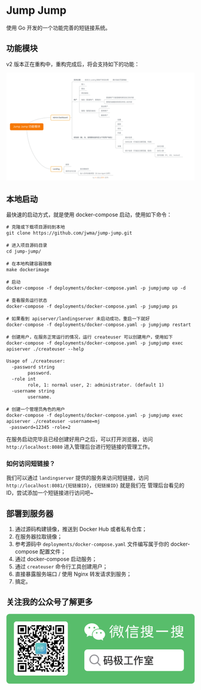 Jump Jump
===

使用 Go 开发的一个功能完善的短链接系统。

## 功能模块
v2 版本正在重构中，重构完成后，将会支持如下的功能：

![Jump Jump 功能模块](j2module.png?raw=true "Jump Jump 功能模块")

## 本地启动
最快速的启动方式，就是使用 docker-compose 启动，使用如下命令：
```shell script
# 克隆或下载项目源码到本地
git clone https://github.com/jwma/jump-jump.git

# 进入项目源码目录
cd jump-jump/

# 在本地构建容器镜像
make dockerimage

# 启动
docker-compose -f deployments/docker-compose.yaml -p jumpjump up -d

# 查看服务运行状态
docker-compose -f deployments/docker-compose.yaml -p jumpjump ps

# 如果看到 apiserver/landingserver 未启动成功，重启一下就好
docker-compose -f deployments/docker-compose.yaml -p jumpjump restart

# 创建用户，在服务正常运行的情况，运行 createuser 可以创建用户，使用如下
docker-compose -f deployments/docker-compose.yaml -p jumpjump exec apiserver ./createuser --help

Usage of ./createuser:
  -password string
        password.
  -role int
        role, 1: normal user, 2: administrator. (default 1)
  -username string
        username.

# 创建一个管理员角色的用户
docker-compose -f deployments/docker-compose.yaml -p jumpjump exec apiserver ./createuser -username=mj
 -password=12345 -role=2
```

在服务启动完毕且已经创建好用户之后，可以打开浏览器，访问 `http://localhost:8080` 进入管理后台进行短链接的管理工作。

### 如何访问短链接？
我们可以通过 `landingserver` 提供的服务来访问短链接，访问 `http://localhost:8081/{短链接ID}`，`{短链接ID}` 就是我们在
管理后台看见的 ID，尝试添加一个短链接进行访问吧~

## 部署到服务器
1. 通过源码构建镜像，推送到 Docker Hub 或者私有仓库；
2. 在服务器拉取镜像；
3. 参考源码中 `deployments/docker-compose.yaml` 文件编写属于你的 docker-compose 配置文件；
4. 通过 docker-compose 启动服务；
5. 通过 `createuser` 命令行工具创建用户； 
6. 直接暴露服务端口 / 使用 Nginx 转发请求到服务；
7. 搞定。

## 关注我的公众号了解更多
![qr code](qrcode.png?raw=true "qr code")